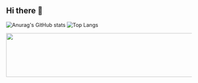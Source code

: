 ## Hi there 👋

<!--
**woodong-222/woodong-222** is a ✨ _special_ ✨ repository because its `README.md` (this file) appears on your GitHub profile.

Here are some ideas to get you started:

- 🔭 I’m currently working on ...
- 🌱 I’m currently learning ...
- 👯 I’m looking to collaborate on ...
- 🤔 I’m looking for help with ...
- 💬 Ask me about ...
- 📫 How to reach me: ...
- 😄 Pronouns: ...
- ⚡ Fun fact: ...
-->

![Anurag's GitHub stats](https://github-readme-stats.vercel.app/api?username=woodong-222&show_icons=true&theme=radical)
![Top Langs](https://github-readme-stats.vercel.app/api/top-langs/?username=woodong-222&layout=compact)

<a href="https://github.com/devxb/gitanimals">
  <img src="https://render.gitanimals.org/lines/{woodong-222}?pet-id=1" width="1000" height="120"/>
</a>
